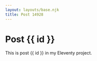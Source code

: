 ```yaml
---
layout: layouts/base.njk
title: Post 14928
---
```


# Post {{ id }}

This is post {{ id }} in my Eleventy project.
